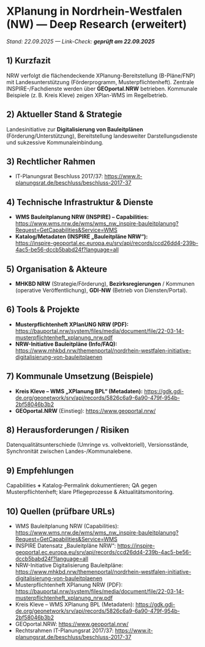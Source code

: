 # XPlanung in Nordrhein-Westfalen (NW) — Deep Research (erweitert)
*Stand: 22.09.2025 — Link-Check: **geprüft am 22.09.2025***

## 1) Kurzfazit
NRW verfolgt die flächendeckende XPlanung-Bereitstellung (B-Pläne/FNP) mit Landesunterstützung (Förderprogramm, Musterpflichtenheft). Zentrale INSPIRE-/Fachdienste werden über **GEOportal.NRW** betrieben. Kommunale Beispiele (z. B. Kreis Kleve) zeigen XPlan-WMS im Regelbetrieb.

## 2) Aktueller Stand & Strategie
Landesinitiative zur **Digitalisierung von Bauleitplänen** (Förderung/Unterstützung), Bereitstellung landesweiter Darstellungsdienste und sukzessive Kommunaleinbindung.

## 3) Rechtlicher Rahmen
- IT-Planungsrat Beschluss 2017/37: https://www.it-planungsrat.de/beschluss/beschluss-2017-37

## 4) Technische Infrastruktur & Dienste
- **WMS Bauleitplanung NRW (INSPIRE) – Capabilities:**  
  https://www.wms.nrw.de/wms/wms_nw_inspire-bauleitplanung?Request=GetCapabilities&Service=WMS
- **Katalog/Metadaten (INSPIRE „Bauleitpläne NRW“):**  
  https://inspire-geoportal.ec.europa.eu/srv/api/records/ccd26dd4-239b-4ac5-be56-dccb5babd24f?language=all

## 5) Organisation & Akteure
- **MHKBD NRW** (Strategie/Förderung), **Bezirksregierungen** / Kommunen (operative Veröffentlichung), **GDI-NW** (Betrieb von Diensten/Portal).

## 6) Tools & Projekte
- **Musterpflichtenheft XPlanUNG NRW (PDF):** https://bauportal.nrw/system/files/media/document/file/22-03-14-musterpflichtenheft_xplanung_nrw.pdf
- **NRW-Initiative Bauleitpläne (Info/FAQ):** https://www.mhkbd.nrw/themenportal/nordrhein-westfalen-initiative-digitalisierung-von-bauleitplaenen

## 7) Kommunale Umsetzung (Beispiele)
- **Kreis Kleve – WMS „XPlanung BPL“ (Metadaten):** https://gdk.gdi-de.org/geonetwork/srv/api/records/5826c6a9-6a90-479f-954b-2bf58046b3b2
- **GEOportal.NRW** (Einstieg): https://www.geoportal.nrw/

## 8) Herausforderungen / Risiken
Datenqualitätsunterschiede (Umringe vs. vollvektoriell), Versionsstände, Synchronität zwischen Landes-/Kommunalebene.

## 9) Empfehlungen
Capabilities **+** Katalog-Permalink dokumentieren; QA gegen Musterpflichtenheft; klare Pflegeprozesse & Aktualitätsmonitoring.

## 10) Quellen (prüfbare URLs)
- WMS Bauleitplanung NRW (Capabilities): https://www.wms.nrw.de/wms/wms_nw_inspire-bauleitplanung?Request=GetCapabilities&Service=WMS
- INSPIRE Datensatz „Bauleitpläne NRW“: https://inspire-geoportal.ec.europa.eu/srv/api/records/ccd26dd4-239b-4ac5-be56-dccb5babd24f?language=all
- NRW-Initiative Digitalisierung Bauleitpläne: https://www.mhkbd.nrw/themenportal/nordrhein-westfalen-initiative-digitalisierung-von-bauleitplaenen
- Musterpflichtenheft XPlanung NRW (PDF): https://bauportal.nrw/system/files/media/document/file/22-03-14-musterpflichtenheft_xplanung_nrw.pdf
- Kreis Kleve – WMS XPlanung BPL (Metadaten): https://gdk.gdi-de.org/geonetwork/srv/api/records/5826c6a9-6a90-479f-954b-2bf58046b3b2
- GEOportal.NRW: https://www.geoportal.nrw/
- Rechtsrahmen IT-Planungsrat 2017/37: https://www.it-planungsrat.de/beschluss/beschluss-2017-37
